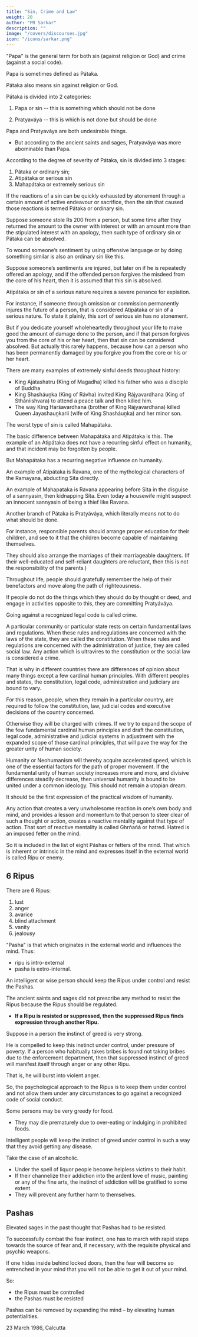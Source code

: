 ```yaml
---
title: "Sin, Crime and Law"
weight: 20
author: "PR Sarkar"
description: ""
image: "/covers/discourses.jpg"
icon: "/icons/sarkar.png"
---
```




"Papa" is the general term for both sin (against religion or God) and crime (against a social code). 

Papa is sometimes defined as Pátaka. 

Pátaka also means sin against religion or God. 

Pátaka is divided into 2 categories:

1. Papa or sin -- this is something which should not be done

2. Pratyaváya -- this is which is not done but should be done

Papa and Pratyaváya are both undesirable things. 
- But according to the ancient saints and sages, Pratyaváya was more abominable than Papa. 

According to the degree of severity of Pátaka, sin is divided into 3 stages:

1. Pátaka or ordinary sin;
2. Atipátaka or serious sin
3. Mahapátaka or extremely serious sin

If the reactions of a sin can be quickly exhausted by atonement through a certain amount of active endeavour or sacrifice, then the sin that caused those reactions is termed Pátaka or ordinary sin. 

Suppose someone stole Rs 200 from a person, but some time after they returned the amount to the owner with interest or with an amount more than the stipulated interest with an apology, then such type of ordinary sin or Pátaka can be absolved. 

To wound someone’s sentiment by using offensive language or by doing something similar is also an ordinary sin like this. 

Suppose someone’s sentiments are injured, but later on if he is repeatedly offered an apology, and if the offended person forgives the misdeed from the core of his heart, then it is assumed that this sin is absolved.

Atipátaka or sin of a serious nature requires a severe penance for expiation. 

For instance, if someone through omission or commission permanently injures the future of a person, that is considered Atipátaka or sin of a serious nature. To state it plainly, this sort of serious sin has no atonement. 

But if you dedicate yourself wholeheartedly throughout your life to make good the amount of damage done to the person, and if that person forgives you from the core of his or her heart, then that sin can be considered absolved. But actually this rarely happens, because how can a person who has been permanently damaged by you forgive you from the core or his or her heart.

There are many examples of extremely sinful deeds throughout history:
- King Ajátashatru (King of Magadha) killed his father who was a disciple of Buddha
- King Shasháuṋka (King of Rávha) invited King Rájyavardhana (King of Sthániishvara) to attend a peace talk and then killed him. 
- The way King Harśavardhana (brother of King Rájyavardhana) killed Queen Jayashauṋkarii (wife of King Shasháuṋka) and her minor son.

The worst type of sin is called Mahapátaka. 

The basic difference between Mahapátaka and Atipátaka is this. The example of an Atipátaka does not have a recurring sinful effect on humanity, and that incident may be forgotten by people. 

But Mahapátaka has a recurring negative influence on humanity. 

An example of Atipátaka is Ravana, one of the mythological characters of the Ramayana, abducting Sita directly. 

An example of Mahapataka is Ravana appearing before Sita in the disguise of a sannyasin, then kidnapping Sita. Even today a housewife might suspect an innocent sannyasin of being a thief like Ravana.

<!--  and thus by his treacherous deed stole Sita from her cottage. So when Ravana was not dressed in his usual way, but in the disguise of a sannyasin, its negative effect is bound to be recurring in nature.  -->

Another branch of Pátaka is Pratyáváya, which literally means not to do what should be done. 

For instance, responsible parents should arrange proper education for their children, and see to it that the children become capable of maintaining themselves. 

They should also arrange the marriages of their marriageable daughters. (If their well-educated and self-reliant daughters are reluctant, then this is not the responsibility of the parents.) 

Throughout life, people should gratefully remember the help of their benefactors and move along the path of righteousness. 

If people do not do the things which they should do by thought or deed, and engage in activities opposite to this, they are committing Pratyáváya.

Going against a recognized legal code is called crime. 

A particular community or particular state rests on certain fundamental laws and regulations. When these rules and regulations are concerned with the laws of the state, they are called the constitution. When these rules and regulations are concerned with the administration of justice, they are called social law. Any action which is ultravires to the constitution or the social law is considered a crime. 

That is why in different countries there are differences of opinion about many things except a few cardinal human principles. With different peoples and states, the constitution, legal code, administration and judiciary are bound to vary. 

For this reason, people, when they remain in a particular country, are required to follow the constitution, law, judicial codes and executive decisions of the country concerned. 

Otherwise they will be charged with crimes. If we try to expand the scope of the few fundamental cardinal human principles and draft the constitution, legal code, administrative and judicial systems in adjustment with the expanded scope of those cardinal principles, that will pave the way for the greater unity of human society. 

Humanity or Neohumanism will thereby acquire accelerated speed, which is one of the essential factors for the path of proper movement. If the fundamental unity of human society increases more and more, and divisive differences steadily decrease, then universal humanity is bound to be united under a common ideology. This should not remain a utopian dream. 

It should be the first expression of the practical wisdom of humanity.

Any action that creates a very unwholesome reaction in one’s own body and mind, and provides a lesson and momentum to that person to steer clear of such a thought or action, creates a reactive mentality against that type of action. That sort of reactive mentality is called Ghrńańá or hatred. Hatred is an imposed fetter on the mind. 

So it is included in the list of eight Páshas or fetters of the mind. That which is inherent or intrinsic in the mind and expresses itself in the external world is called Ripu or enemy. 


## 6 Ripus

There are 6 Ripus:

1. lust
2. anger
3. avarice
4. blind attachment
5. vanity
6. jealousy

"Pasha" is that which originates in the external world and influences the mind. Thus:
- ripu is intro-external
- pasha is extro-internal.

An intelligent or wise person should keep the Ripus under control and resist the Pashas. 

The ancient saints and sages did not prescribe any method to resist the Ripus because the Ripus should be regulated. 
- **If a Ripu is resisted or suppressed, then the suppressed Ripus finds expression through another Ripu.** 

Suppose in a person the instinct of greed is very strong. 

He is compelled to keep this instinct under control, under pressure of poverty. If a person who habitually takes bribes is found not taking bribes due to the enforcement department, then that suppressed instinct of greed will manifest itself through anger or any other Ripu. 

That is, he will burst into violent anger.

So, the psychological approach to the Ripus is to keep them under control and not allow them under any circumstances to go against a recognized code of social conduct. 

Some persons may be very greedy for food.
- They may die prematurely due to over-eating or indulging in prohibited foods. 

Intelligent people will keep the instinct of greed under control in such a way that they avoid getting any disease. 

Take the case of an alcoholic. 
- Under the spell of liquor people become helpless victims to their habit.
- If their channelize their addiction into the ardent love of music, painting or any of the fine arts, the instinct of addiction will be gratified to some extent
- They will prevent any further harm to themselves.


## Pashas 

Elevated sages in the past thought that Pashas had to be resisted. 

To successfully combat the fear instinct, one has to march with rapid steps towards the source of fear and, if necessary, with the requisite physical and psychic weapons. 

If one hides inside behind locked doors, then the fear will become so entrenched in your mind that you will not be able to get it out of your mind. 

So:
- the Ripus must be controlled
- the Pashas must be resisted

Pashas can be removed by expanding the mind – by elevating human potentialities.

<!-- Páshabaddho bhavejjiivo páshamukto bhavecchivah. [“Those who are bound by the páshas are the veritable microcosms, and those who are free from the bondages of páshas are the veritable Shiva.”] -->


23 March 1986, Calcutta

<!-- Published in: 
Prout in a Nutshell Part 12 [a compilation]
Chapter 3Previous chapter: Sin, Crime and LawNext chapter: The Transformation of Psychic Pabula into Psycho-spiritual PabulumBeginning of book	Prout in a Nutshell Part 12 [a compilation]
The Origin of Existential Stamina
Published in: 
A Few Problems Solved Part 8
Prout in a Nutshell Part 12 [a compilation]
Notes:
official source: A Few Problems Solved Part 8 -->



